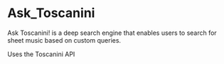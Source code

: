 # Ask_Toscanini
Ask Toscanini! is a deep search engine that enables users to search for sheet music based on custom queries. 

Uses the Toscanini API
